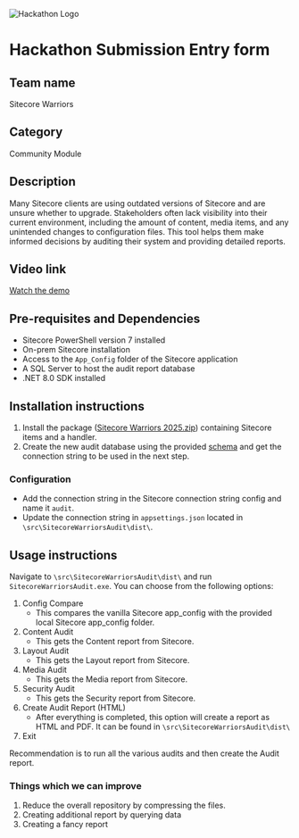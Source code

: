 ![Hackathon Logo](docs/images/hackathon.png?raw=true "Hackathon Logo")
# Hackathon Submission Entry form

## Team name
Sitecore Warriors

## Category
Community Module

## Description
Many Sitecore clients are using outdated versions of Sitecore and are unsure whether to upgrade. Stakeholders often lack visibility into their current environment, including the amount of content, media items, and any unintended changes to configuration files. This tool helps them make informed decisions by auditing their system and providing detailed reports.

## Video link
[Watch the demo](https://youtu.be/Tq-LXRU8_T4)

## Pre-requisites and Dependencies
- Sitecore PowerShell version 7 installed
- On-prem Sitecore installation
- Access to the `App_Config` folder of the Sitecore application
- A SQL Server to host the audit report database
- .NET 8.0 SDK installed

## Installation instructions
1. Install the package ([Sitecore Warriors 2025.zip](https://github.com/Sitecore-Hackathon/2025-Sitecore-Warriors/tree/main/Package)) containing Sitecore items and a handler.
2. Create the new audit database using the provided [schema](https://github.com/Sitecore-Hackathon/2025-Sitecore-Warriors/tree/main/DB%20Schema) and get the connection string to be used in the next step.

### Configuration
- Add the connection string in the Sitecore connection string config and name it `audit`.
- Update the connection string in `appsettings.json` located in `\src\SitecoreWarriorsAudit\dist\`.

## Usage instructions
Navigate to `\src\SitecoreWarriorsAudit\dist\` and run `SitecoreWarriorsAudit.exe`. You can choose from the following options:

1. Config Compare
	- This compares the vanilla Sitecore app_config with the provided local Sitecore app_config folder. 
2. Content Audit
	- This gets the Content report from Sitecore. 
3. Layout Audit
	- This gets the Layout report from Sitecore. 
4. Media Audit
	- This gets the Media report from Sitecore. 
5. Security Audit
	- This gets the Security report from Sitecore. 
6. Create Audit Report (HTML)
	- After everything is completed, this option will create a report as HTML and PDF.  It can be found in `\src\SitecoreWarriorsAudit\dist\` 
7. Exit

Recommendation is to run all the various audits and then create the Audit report. 
### Things which we can improve
1. Reduce the overall repository by compressing the files.
2. Creating additional report by querying data
3. Creating a fancy report
